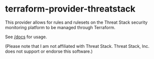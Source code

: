 # terraform-provider-threatstack

This provider allows for rules and rulesets on the Threat Stack security monitoring platform to be managed through Terraform.

See [/docs](/docs) for usage.

(Please note that I am not affiliated with Threat Stack. Threat Stack, Inc. does not support or endorse this software.)
